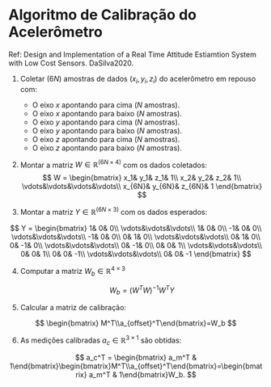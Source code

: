 # Algoritmo de Calibração do Acelerômetro

Ref: Design and Implementation of a Real Time Attitude Estiamtion System with Low Cost Sensors. DaSilva2020.

1. Coletar ($6N$) amostras de dados $(x_i, y_i, z_i)$ do acelerômetro em repouso com:

    - O eixo $x$ apontando para cima ($N$ amostras).     
    - O eixo $x$ apontando para baixo ($N$ amostras).
    - O eixo $y$ apontando para cima ($N$ amostras).
    - O eixo $y$ apontando para baixo ($N$ amostras).
    - O eixo $z$ apontando para cima ($N$ amostras).
    - O eixo $z$ apontando para baixo ($N$ amostras).
    


2. Montar a matriz $W\in\mathbb{R}^{(6N \times 4)}$ com os dados coletados: 
$$
        W = \begin{bmatrix}
            x_1& y_1& z_1& 1\\
            x_2& y_2& z_2& 1\\
            \vdots&\vdots&\vdots&\vdots\\
            x_{6N}& y_{6N}& z_{6N}& 1
        \end{bmatrix}
$$

3. Montar a matriz $Y\in\mathbb{R}^{(6N \times 3)}$ com os dados esperados: 

$$
        Y = \begin{bmatrix}
                1& 0& 0\\
                \vdots&\vdots&\vdots\\
                1& 0& 0\\
                -1& 0& 0\\ 
                \vdots&\vdots&\vdots\\
                -1& 0& 0\\
                0& 1& 0\\
                \vdots&\vdots&\vdots\\
                0& 1& 0\\ 
                0& -1& 0\\
                \vdots&\vdots&\vdots\\
                0& -1&  0\\
                0&  0&  1\\
                \vdots&\vdots&\vdots\\
                0&  0&  1\\     
                0&  0& -1\\
                \vdots&\vdots&\vdots\\
                0&  0& -1
             \end{bmatrix}
$$

4. Computar a matriz $W_b\in\mathbb{R}^{4\times 3}$

    $$W_b = (W^T W)^{-1} W^T Y$$

5. Calcular a matriz de calibração:

$$
\begin{bmatrix} M^T\\a_{offset}^T\end{bmatrix}=W_b
$$

6. As medições calibradas $a_c\in\mathbb{R}^{3\times1}$ são obtidas:

$$
a_c^T = \begin{bmatrix} a_m^T & 1\end{bmatrix}\begin{bmatrix}M^T\\a_{offset}^T\end{bmatrix}=\begin{bmatrix} a_m^T & 1\end{bmatrix}W_b.
$$